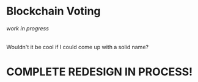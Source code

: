 # Blockchain Voting
###### work in progress
Wouldn't it be cool if I could come up with a solid name?

# COMPLETE REDESIGN IN PROCESS! 
